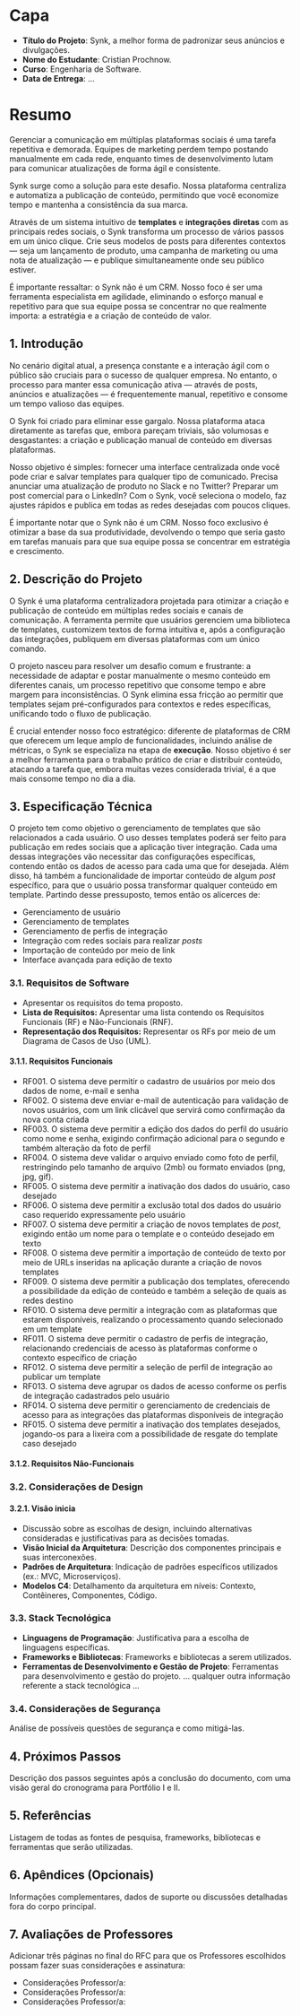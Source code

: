# Capa

- **Título do Projeto**: Synk, a melhor forma de padronizar seus anúncios e divulgações.
- **Nome do Estudante**: Cristian Prochnow.
- **Curso**: Engenharia de Software.
- **Data de Entrega**: ...

# Resumo

Gerenciar a comunicação em múltiplas plataformas sociais é uma tarefa repetitiva e demorada. Equipes de marketing perdem tempo postando manualmente em cada rede, enquanto times de desenvolvimento lutam para comunicar atualizações de forma ágil e consistente.

Synk surge como a solução para este desafio. Nossa plataforma centraliza e automatiza a publicação de conteúdo, permitindo que você economize tempo e mantenha a consistência da sua marca.

Através de um sistema intuitivo de **templates** e **integrações diretas** com as principais redes sociais, o Synk transforma um processo de vários passos em um único clique. Crie seus modelos de posts para diferentes contextos — seja um lançamento de produto, uma campanha de marketing ou uma nota de atualização — e publique simultaneamente onde seu público estiver.

É importante ressaltar: o Synk não é um CRM. Nosso foco é ser uma ferramenta especialista em agilidade, eliminando o esforço manual e repetitivo para que sua equipe possa se concentrar no que realmente importa: a estratégia e a criação de conteúdo de valor.

## 1. Introdução

No cenário digital atual, a presença constante e a interação ágil com o público são cruciais para o sucesso de qualquer empresa. No entanto, o processo para manter essa comunicação ativa — através de posts, anúncios e atualizações — é frequentemente manual, repetitivo e consome um tempo valioso das equipes.

O Synk foi criado para eliminar esse gargalo. Nossa plataforma ataca diretamente as tarefas que, embora pareçam triviais, são volumosas e desgastantes: a criação e publicação manual de conteúdo em diversas plataformas.

Nosso objetivo é simples: fornecer uma interface centralizada onde você pode criar e salvar templates para qualquer tipo de comunicado. Precisa anunciar uma atualização de produto no Slack e no Twitter? Preparar um post comercial para o LinkedIn? Com o Synk, você seleciona o modelo, faz ajustes rápidos e publica em todas as redes desejadas com poucos cliques.

É importante notar que o Synk não é um CRM. Nosso foco exclusivo é otimizar a base da sua produtividade, devolvendo o tempo que seria gasto em tarefas manuais para que sua equipe possa se concentrar em estratégia e crescimento.

## 2. Descrição do Projeto

O Synk é uma plataforma centralizadora projetada para otimizar a criação e publicação de conteúdo em múltiplas redes sociais e canais de comunicação. A ferramenta permite que usuários gerenciem uma biblioteca de templates, customizem textos de forma intuitiva e, após a configuração das integrações, publiquem em diversas plataformas com um único comando.

O projeto nasceu para resolver um desafio comum e frustrante: a necessidade de adaptar e postar manualmente o mesmo conteúdo em diferentes canais, um processo repetitivo que consome tempo e abre margem para inconsistências. O Synk elimina essa fricção ao permitir que templates sejam pré-configurados para contextos e redes específicas, unificando todo o fluxo de publicação.

É crucial entender nosso foco estratégico: diferente de plataformas de CRM que oferecem um leque amplo de funcionalidades, incluindo análise de métricas, o Synk se especializa na etapa de **execução**. Nosso objetivo é ser a melhor ferramenta para o trabalho prático de criar e distribuir conteúdo, atacando a tarefa que, embora muitas vezes considerada trivial, é a que mais consome tempo no dia a dia.

## 3. Especificação Técnica

O projeto tem como objetivo o gerenciamento de templates que são relacionados a cada usuário. O uso desses templates poderá ser feito para publicação em redes sociais que a aplicação tiver integração. Cada uma dessas integrações vão necessitar das configurações específicas, contendo então os dados de acesso para cada uma que for desejada. Além disso, há também a funcionalidade de importar conteúdo de algum _post_ específico, para que o usuário possa transformar qualquer conteúdo em template. Partindo desse pressuposto, temos então os alicerces de:

* Gerenciamento de usuário
* Gerenciamento de templates
* Gerenciamento de perfis de integração
* Integração com redes sociais para realizar _posts_
* Importação de conteúdo por meio de link
* Interface avançada para edição de texto

### 3.1. Requisitos de Software
- Apresentar os requisitos do tema proposto.
- **Lista de Requisitos:** Apresentar uma lista contendo os Requisitos Funcionais (RF) e Não-Funcionais (RNF).
- **Representação dos Requisitos:** Representar os RFs por meio de um Diagrama de Casos de Uso (UML).

#### 3.1.1. Requisitos Funcionais

* RF001. O sistema deve permitir o cadastro de usuários por meio dos dados de nome, e-mail e senha
* RF002. O sistema deve enviar e-mail de autenticação para validação de novos usuários, com um link clicável que servirá como confirmação da nova conta criada
* RF003. O sistema deve permitir a edição dos dados do perfil do usuário como nome e senha, exigindo confirmação adicional para o segundo e também alteração da foto de perfil
* RF004. O sistema deve validar o arquivo enviado como foto de perfil, restringindo pelo tamanho de arquivo (2mb) ou formato enviados (png, jpg, gif).
* RF005. O sistema deve permitir a inativação dos dados do usuário, caso desejado
* RF006. O sistema deve permitir a exclusão total dos dados do usuário caso requerido expressamente pelo usuário
* RF007. O sistema deve permitir a criação de novos templates de _post_, exigindo então um nome para o template e o conteúdo desejado em texto
* RF008. O sistema deve permitir a importação de conteúdo de texto por meio de URLs inseridas na aplicação durante a criação de novos templates
* RF009. O sistema deve permitir a publicação dos templates, oferecendo a possibilidade da edição de conteúdo e também a seleção de quais as redes destino
* RF010. O sistema deve permitir a integração com as plataformas que estarem disponíveis, realizando o processamento quando selecionado em um template
* RF011. O sistema deve permitir o cadastro de perfis de integração, relacionando credenciais de acesso às plataformas conforme o contexto específico de criação
* RF012. O sistema deve permitir a seleção de perfil de integração ao publicar um template
* RF013. O sistema deve agrupar os dados de acesso conforme os perfis de integração cadastrados pelo usuário
* RF014. O sistema deve permitir o gerenciamento de credenciais de acesso para as integrações das plataformas disponíveis de integração
* RF015. O sistema deve permitir a inativação dos templates desejados, jogando-os para a lixeira com a possibilidade de resgate do template caso desejado

#### 3.1.2. Requisitos Não-Funcionais

### 3.2. Considerações de Design

#### 3.2.1. Visão inicia

- Discussão sobre as escolhas de design, incluindo alternativas consideradas e justificativas para as decisões tomadas.
- **Visão Inicial da Arquitetura**: Descrição dos componentes principais e suas interconexões.
- **Padrões de Arquitetura**: Indicação de padrões específicos utilizados (ex.: MVC, Microserviços).
- **Modelos C4**: Detalhamento da arquitetura em níveis: Contexto, Contêineres, Componentes, Código.

### 3.3. Stack Tecnológica

- **Linguagens de Programação**: Justificativa para a escolha de linguagens específicas.
- **Frameworks e Bibliotecas**: Frameworks e bibliotecas a serem utilizados.
- **Ferramentas de Desenvolvimento e Gestão de Projeto**: Ferramentas para desenvolvimento e gestão do projeto.
  ... qualquer outra informação referente a stack tecnológica ...

### 3.4. Considerações de Segurança

Análise de possíveis questões de segurança e como mitigá-las.

## 4. Próximos Passos

Descrição dos passos seguintes após a conclusão do documento, com uma visão geral do cronograma para Portfólio I e II.

## 5. Referências

Listagem de todas as fontes de pesquisa, frameworks, bibliotecas e ferramentas que serão utilizadas.

## 6. Apêndices (Opcionais)

Informações complementares, dados de suporte ou discussões detalhadas fora do corpo principal.
## 7. Avaliações de Professores

Adicionar três páginas no final do RFC para que os Professores escolhidos possam fazer suas considerações e assinatura:
- Considerações Professor/a:
- Considerações Professor/a:
- Considerações Professor/a:
